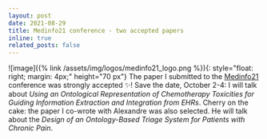 ```yaml
---
layout: post
date: 2021-08-29
title: Medinfo21 conference - two accepted papers
inline: true
related_posts: false
---
```



![image]({% link /assets/img/logos/medinfo21_logo.png %}){: style="float: right; margin: 4px;" height="70 px"} The paper I submitted to the [Medinfo21](https://imia-medinfo.org/medinfo21/) conference was strongly accepted :sparkles:! Save the date, October 2-4: I will talk about *Using an Ontological Representation of Chemotherapy Toxicities for Guiding Information Extraction and Integration from EHRs*. Cherry on the cake: the paper I co-wrote with Alexandre was also selected. He will talk about the *Design of an Ontology-Based Triage System for Patients with Chronic Pain*.
